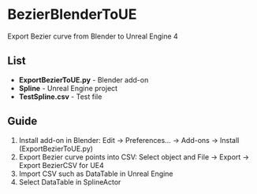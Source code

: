# BezierBlenderToUE
Export Bezier curve from Blender to Unreal Engine 4

## List
* **ExportBezierToUE.py** - Blender add-on
* **Spline** - Unreal Engine project
* **TestSpline.csv** - Test file

## Guide
1. Install add-on in Blender:
  Edit -> Preferences... -> Add-ons -> Install (ExportBezierToUE.py)
2. Export Bezier curve points into CSV:
  Select object and File -> Export -> Export BezierCSV for UE4
3. Import CSV such as DataTable in Unreal Engine
4. Select DataTable in SplineActor
